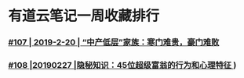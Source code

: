 # 有道云笔记一周收藏排行
### [#107 | 2019-2-20 | “中产低层”家族：寒门难贵，豪门难败 ](https://github.com/yangzhongchao1011/youdao-node-weekly/107-20190220.md)
### [#108 |20190227 |隐秘知识：45位超级富翁的行为和心理特征 ](youdao-node-weekly/108-20190227.md))
